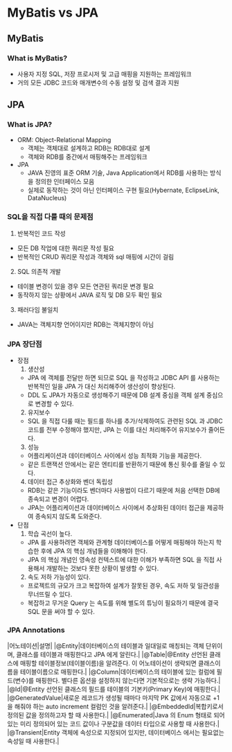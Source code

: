 # MyBatis vs JPA
## MyBatis
### What is MyBatis?
- 사용자 지정 SQL, 저장 프로시저 및 고급 매핑을 지원하는 프레임워크
- 거의 모든 JDBC 코드와 매개변수의 수동 설정 및 검색 결과 지원

## JPA
### What is JPA?
- ORM: Object-Relational Mapping
  - 객체는 객체대로 설계하고 RDB는 RDB대로 설계
  - 객체와 RDB를 중간에서 매핑해주는 프레임워크
- JPA
  - JAVA 진영의 표준 ORM 기술, Java Application에서 RDB를 사용하는 방식을 정의한 인터페이스 모음
  - 실제로 동작하는 것이 아닌 인터페이스 구현 필요(Hybernate, EclipseLink, DataNucleus)

### SQL을 직접 다룰 때의 문제점
1. 반복적인 코드 작성
  - 모든 DB 작업에 대한 쿼리문 작성 필요
  - 반복적인 CRUD 쿼리문 작성과 객체와 sql 매핑에 시간이 걸림
2. SQL 의존적 개발
  - 테이블 변경이 있을 경우 모든 연관된 쿼리문 변경 필요
  - 동작하지 않는 상황에서 JAVA 로직 및 DB 모두 확인 필요
3. 패러다임 불일치
  - JAVA는 객체지향 언어이지만 RDB는 객체지향이 아님

### JPA 장단점
- 장점
  1. 생산성
    - JPA 에 객체를 전달만 하면 되므로 SQL 을 작성하고 JDBC API 를 사용하는 반복적인 일을 JPA 가 대신 처리해주어 생산성이 향상된다.
    - DDL 도 JPA가 자동으로 생성해주기 때문에 DB 설계 중심을 객체 설계 중심으로 변경할 수 있다.
  2. 유지보수
    - SQL 을 직접 다룰 때는 필드를 하나를 추가/삭제하여도 관련된 SQL 과 JDBC 코드를 전부 수정해야 했지만, JPA 는 이를 대신 처리해주어 유지보수가 줄어든다.
  3. 성능
    - 어플리케이션과 데이터베이스 사이에서 성능 최적화 기능을 제공한다.
    - 같은 트랜잭션 안에서는 같은 엔티티를 반환하기 때문에 통신 횟수를 줄일 수 있다.
  4. 데이터 접근 추상화와 벤더 독립성
    - RDB는 같은 기능이라도 벤더마다 사용법이 다르기 때문에 처음 선택한 DB에 종속되고 변경이 어렵다.
    - JPA는 어플리케이션과 데이터베이스 사이에서 추상화된 데이터 접근을 제공하여 종속되지 않도록 도와준다.
- 단점
  1. 학습 곡선이 높다.
    - JPA 를 사용하려면 객체와 관계형 데이터베이스를 어떻게 매핑해야 하는지 학습한 후에 JPA 의 핵심 개념들을 이해해야 한다.
    - JPA 의 핵심 개념인 영속성 컨텍스트에 대한 이해가 부족하면 SQL 을 직접 사용해서 개발하는 것보다 못한 상황이 발생할 수 있다.
  2. 속도 저하 가능성이 있다.
    - 프로젝트의 규모가 크고 복잡하여 설계가 잘못된 경우, 속도 저하 및 일관성을 무너뜨릴 수 있다.
    - 복잡하고 무거운 Query 는 속도를 위해 별도의 튜닝이 필요하기 때문에 결국 SQL 문을 써야 할 수 있다.

### JPA Annotations
|어노테이션|설명|
|@Entity|데이터베이스의 테이블과 일대일로 매칭되는 객체 단위이며, 클래스를 테이블과 매핑한다고 JPA 에게 알린다.|
|@Table|@Entity 선언된 클래스에 매핑할 테이블정보(테이블이름)을 알려준다. 이 어노테이션이 생략되면 클래스이름을 테이블이름으로 매핑한다.|
|@Column|데이터베이스의 테이블에 있는 컬럼에 필드(변수)를 매핑한다. 별다른 옵션을 설정하지 않는다면 기본적으로는 생략 가능하다.|
|@Id|@Entity 선언된 클래스의 필드를 테이블의 기본키(Primary Key)에 매핑한다.|
|@GeneratedValue|새로운 레코드가 생성될 때마다 마지막 PK 값에서 자동으로 +1 을 해줘야 하는 auto increment 컬럼인 것을 알려준다.|
|@EmbeddedId|복합키로서 정의된 값을 정의하고자 할 때 사용한다.|
|@Enumerated|Java 의 Enum 형태로 되어 있는 미리 정의되어 있는 코드 값이나 구분값을 데이터 타입으로 사용할 때 사용한다.|
|@Transient|Entity 객체에 속성으로 지정되어 있지만, 데이터베이스 에서는 필요없는 속성일 때 사용한다.|
